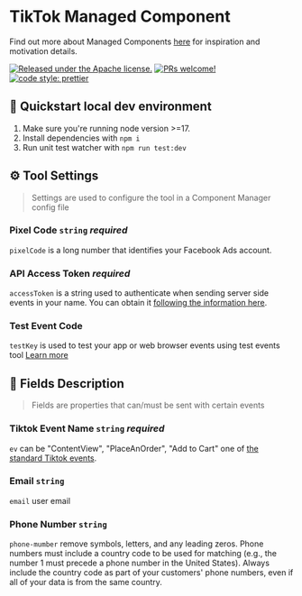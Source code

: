 # TikTok Managed Component

Find out more about Managed Components [here](https://blog.cloudflare.com/zaraz-open-source-managed-components-and-webcm/) for inspiration and motivation details.


[![Released under the Apache license.](https://img.shields.io/badge/license-apache-blue.svg)](./LICENSE)
[![PRs welcome!](https://img.shields.io/badge/PRs-welcome-brightgreen.svg)](./CONTRIBUTING.md)
[![code style: prettier](https://img.shields.io/badge/code_style-prettier-ff69b4.svg?style=flat-square)](https://github.com/prettier/prettier)

## 🚀 Quickstart local dev environment

1. Make sure you're running node version >=17.
2. Install dependencies with `npm i`
3. Run unit test watcher with `npm run test:dev`

## ⚙️ Tool Settings

> Settings are used to configure the tool in a Component Manager config file

### Pixel Code `string` _required_

`pixelCode` is a long number that identifies your Facebook Ads account.

###  API Access Token _required_

`accessToken` is a string used to authenticate when sending server side events in your name. You can obtain it [following the information here](https://ads.tiktok.com/marketing_api/docs?id=1727537566862337n).

### Test Event Code

`testKey` is used to test your app or web browser events using test events tool [Learn more](https://ads.tiktok.com/marketing_api/docs?id=1727537566862337)

## 🧱 Fields Description

> Fields are properties that can/must be sent with certain events

### Tiktok Event Name `string` _required_

`ev` can be \"ContentView\", \"PlaceAnOrder\", \"Add to Cart\" one of [the standard Tiktok events](https://ads.tiktok.com/marketing_api/docs?id=1727541103358977).


### Email `string`

`email` user email

### Phone Number `string`

`phone-mumber` remove symbols, letters, and any leading zeros. Phone numbers must include a country code to be used for matching (e.g., the number 1 must precede a phone number in the United States). Always include the country code as part of your customers' phone numbers, even if all of your data is from the same country.